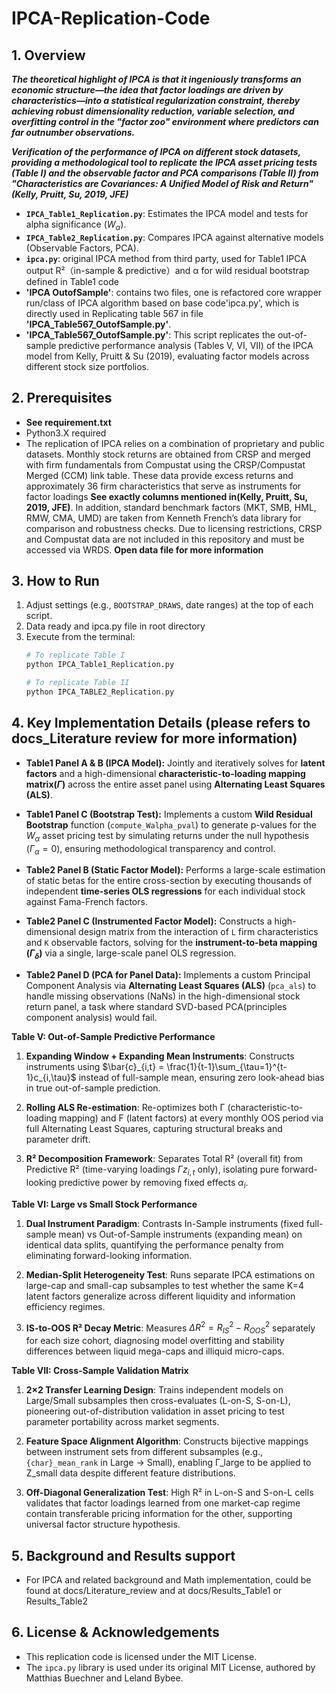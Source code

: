 # IPCA-Replication-Code

## 1. Overview
***The theoretical highlight of IPCA is that it ingeniously transforms an economic structure—the idea that factor loadings are driven by characteristics—into a statistical regularization constraint, thereby achieving robust dimensionality reduction, variable selection, and overfitting control in the "factor zoo" environment where predictors can far outnumber observations.***

***Verification of the performance of IPCA on different stock datasets, providing a methodological tool to replicate the IPCA asset pricing tests (Table I) and the observable factor and PCA comparisons (Table II) from "Characteristics are Covariances: A Unified Model of Risk and Return" (Kelly, Pruitt, Su, 2019, JFE)*** 

* **`IPCA_Table1_Replication.py`**: Estimates the IPCA model and tests for alpha significance ($W_{\alpha}$).
* **`IPCA_Table2_Replication.py`**: Compares IPCA against alternative models (Observable Factors, PCA).
* **`ipca.py`**: original IPCA method from third party, used for Table1 IPCA output R²（in-sample & predictive）and α for wild residual bootstrap defined in Table1 code
* **'IPCA OutofSample'**: contains two files, one is refactored core wrapper run/class of IPCA algorithm based on base code'ipca.py', which is directly used in Replicating table 567 in file **'IPCA_Table567_OutofSample.py'**.
* **'IPCA_Table567_OutofSample.py'**: This script replicates the out-of-sample predictive performance analysis (Tables V, VI, VII) of the IPCA model from Kelly, Pruitt & Su (2019), evaluating factor models across different stock size portfolios.

## 2. Prerequisites
* **See requirement.txt**
*  Python3.X required
*  The replication of IPCA relies on a combination of proprietary and public datasets. Monthly stock returns are obtained from CRSP and merged with firm fundamentals from Compustat using the CRSP/Compustat Merged (CCM) link table. These data provide excess returns and approximately 36 firm characteristics that serve as instruments for factor loadings **See exactly columns mentioned in(Kelly, Pruitt, Su, 2019, JFE)**. In addition, standard benchmark factors (MKT, SMB, HML, RMW, CMA, UMD) are taken from Kenneth French’s data library for comparison and robustness checks. Due to licensing restrictions, CRSP and Compustat data are not included in this repository and must be accessed via WRDS. **Open data file for more information**

## 3. How to Run
1.  Adjust settings (e.g., `BOOTSTRAP_DRAWS`, date ranges) at the top of each script.
2.  Data ready and ipca.py file in root directory
3.  Execute from the terminal:
    ```bash
    # To replicate Table I
    python IPCA_Table1_Replication.py

    # To replicate Table II
    python IPCA_TABLE2_Replication.py
    ```

## 4. Key Implementation Details (please refers to docs_Literature review for more information)
* **Table1 Panel A & B (IPCA Model):** Jointly and iteratively solves for **latent factors** and a high-dimensional **characteristic-to-loading mapping matrix($\Gamma$)** across the entire asset panel using **Alternating Least Squares (ALS)**.

* **Table1 Panel C (Bootstrap Test):** Implements a custom **Wild Residual Bootstrap** function (`compute_Walpha_pval`) to generate p-values for the $W_{\alpha}$ asset pricing test by simulating returns under the null hypothesis ($\Gamma_{\alpha}=0$), ensuring methodological transparency and control.

* **Table2 Panel B (Static Factor Model):** Performs a large-scale estimation of static betas for the entire cross-section by executing thousands of independent **time-series OLS regressions** for each individual stock against Fama-French factors.

* **Table2 Panel C (Instrumented Factor Model):** Constructs a high-dimensional design matrix from the interaction of `L` firm characteristics and `K` observable factors, solving for the **instrument-to-beta mapping ($\Gamma_{\delta}$)** via a single, large-scale panel OLS regression.

* **Table2 Panel D (PCA for Panel Data):** Implements a custom Principal Component Analysis via **Alternating Least Squares (ALS)** (`pca_als`) to handle missing observations (NaNs) in the high-dimensional stock return panel, a task where standard SVD-based PCA(principles component analysis) would fail.

**Table V: Out-of-Sample Predictive Performance**

1. **Expanding Window + Expanding Mean Instruments**: Constructs instruments using $\bar{c}_{i,t} = \frac{1}{t-1}\sum_{\tau=1}^{t-1}c_{i,\tau}$ instead of full-sample mean, ensuring zero look-ahead bias in true out-of-sample prediction.

2. **Rolling ALS Re-estimation**: Re-optimizes both Γ (characteristic-to-loading mapping) and F (latent factors) at every monthly OOS period via full Alternating Least Squares, capturing structural breaks and parameter drift.

3. **R² Decomposition Framework**: Separates Total R² (overall fit) from Predictive R² (time-varying loadings $\Gamma z_{i,t}$ only), isolating pure forward-looking predictive power by removing fixed effects $\alpha_i$.

**Table VI: Large vs Small Stock Performance**

1. **Dual Instrument Paradigm**: Contrasts In-Sample instruments (fixed full-sample mean) vs Out-of-Sample instruments (expanding mean) on identical data splits, quantifying the performance penalty from eliminating forward-looking information.

2. **Median-Split Heterogeneity Test**: Runs separate IPCA estimations on large-cap and small-cap subsamples to test whether the same K=4 latent factors generalize across different liquidity and information efficiency regimes.

3. **IS-to-OOS R² Decay Metric**: Measures $\Delta R^2 = R^2_{IS} - R^2_{OOS}$ separately for each size cohort, diagnosing model overfitting and stability differences between liquid mega-caps and illiquid micro-caps.

**Table VII: Cross-Sample Validation Matrix**

1. **2×2 Transfer Learning Design**: Trains independent models on Large/Small subsamples then cross-evaluates (L-on-S, S-on-L), pioneering out-of-distribution validation in asset pricing to test parameter portability across market segments.

2. **Feature Space Alignment Algorithm**: Constructs bijective mappings between instrument sets from different subsamples (e.g., `{char}_mean_rank` in Large → Small), enabling Γ_large to be applied to Z_small data despite different feature distributions.

3. **Off-Diagonal Generalization Test**: High R² in L-on-S and S-on-L cells validates that factor loadings learned from one market-cap regime contain transferable pricing information for the other, supporting universal factor structure hypothesis.

## 5. Background and Results support
* For IPCA and related background and Math implementation, could be found at docs/Literature_review and at docs/Results_Table1 or Results_Table2

## 6. License & Acknowledgements
* This replication code is licensed under the MIT License.
* The `ipca.py` library is used under its original MIT License, authored by Matthias Buechner and Leland Bybee.
